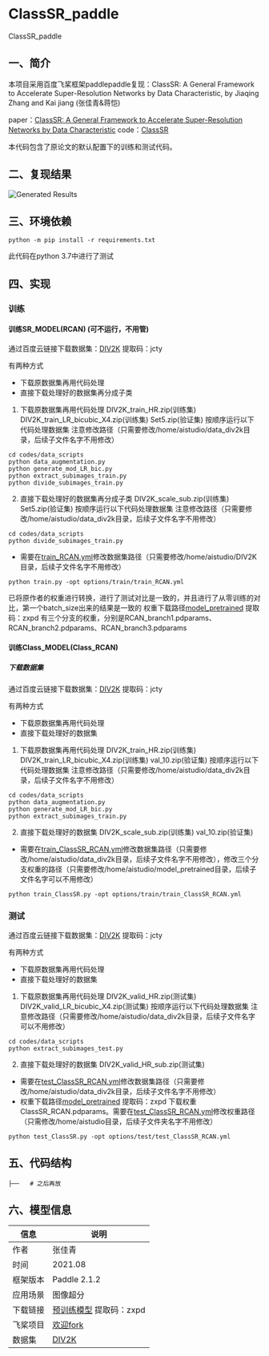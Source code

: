 # ClassSR_paddle
ClassSR_paddle
## 一、简介
本项目采用百度飞桨框架paddlepaddle复现：ClassSR: A General Framework to Accelerate Super-Resolution Networks by Data Characteristic, by Jiaqing Zhang and Kai jiang (张佳青&蒋恺)


paper：[ClassSR: A General Framework to Accelerate Super-Resolution Networks by Data Characteristic](https://openaccess.thecvf.com/content/CVPR2021/papers/Kong_ClassSR_A_General_Framework_to_Accelerate_Super-Resolution_Networks_by_Data_CVPR_2021_paper.pdf)
code：[ClassSR](https://github.com/Xiangtaokong/ClassSR)

本代码包含了原论文的默认配置下的训练和测试代码。

## 二、复现结果

![Generated Results]()

## 三、环境依赖

```
python -m pip install -r requirements.txt
```

此代码在python 3.7中进行了测试

## 四、实现

### 训练

#### 训练SR_MODEL(RCAN) (可不运行，不用管)
通过百度云链接下载数据集：[DIV2K](https://pan.baidu.com/s/12eTTMe_yk7WgQ7aZnYbnDg) 提取码：jcty

有两种方式
- 下载原数据集再用代码处理
- 直接下载处理好的数据集再分成子类

1. 下载原数据集再用代码处理
DIV2K_train_HR.zip(训练集)
DIV2K_train_LR_bicubic_X4.zip(训练集)
Set5.zip(验证集)
按顺序运行以下代码处理数据集
注意修改路径（只需要修改/home/aistudio/data_div2k目录，后续子文件名字不用修改）
```
cd codes/data_scripts
python data_augmentation.py
python generate_mod_LR_bic.py
python extract_subimages_train.py
python divide_subimages_train.py
```

2. 直接下载处理好的数据集再分成子类
DIV2K_scale_sub.zip(训练集)
Set5.zip(验证集)
按顺序运行以下代码处理数据集
注意修改路径（只需要修改/home/aistudio/data_div2k目录，后续子文件名字不用修改）
```
cd codes/data_scripts
python divide_subimages_train.py
```

- 需要在[train_RCAN.yml](https://github.com/icey-zhang/ClassSR_paddle/blob/main/options/train/train_RCAN.yml)修改数据集路径（只需要修改/home/aistudio/DIV2K目录，后续子文件名字不用修改）
```
python train.py -opt options/train/train_RCAN.yml
```
已将原作者的权重进行转换，进行了测试对比是一致的，并且进行了从零训练的对比，第一个batch_size出来的结果是一致的
权重下载路径[model_pretrained](https://pan.baidu.com/s/1B4DdsBDaiH74uwcp-oMosw) 提取码：zxpd
有三个分支的权重，分别是RCAN_branch1.pdparams、RCAN_branch2.pdparams、RCAN_branch3.pdparams

#### 训练Class_MODEL(Class_RCAN)
##### 下载数据集
通过百度云链接下载数据集：[DIV2K](https://pan.baidu.com/s/12eTTMe_yk7WgQ7aZnYbnDg) 提取码：jcty

有两种方式
- 下载原数据集再用代码处理
- 直接下载处理好的数据集

1. 下载原数据集再用代码处理
DIV2K_train_HR.zip(训练集)
DIV2K_train_LR_bicubic_X4.zip(训练集)
val_10.zip(验证集)
按顺序运行以下代码处理数据集
注意修改路径（只需要修改/home/aistudio/data_div2k目录，后续子文件名字不用修改）

```
cd codes/data_scripts
python data_augmentation.py
python generate_mod_LR_bic.py
python extract_subimages_train.py
```
2. 直接下载处理好的数据集
DIV2K_scale_sub.zip(训练集)
val_10.zip(验证集)
- 需要在[train_ClassSR_RCAN.yml](https://github.com/icey-zhang/ClassSR_paddle/blob/main/options/train/train_RCAN.yml)修改数据集路径（只需要修改/home/aistudio/data_div2k目录，后续子文件名字不用修改），修改三个分支权重的路径（只需要修改/home/aistudio/model_pretrained目录，后续子文件名字可以不用修改）
```
python train_ClassSR.py -opt options/train/train_ClassSR_RCAN.yml
```

### 测试
通过百度云链接下载数据集：[DIV2K](https://pan.baidu.com/s/12eTTMe_yk7WgQ7aZnYbnDg) 提取码：jcty

有两种方式
- 下载原数据集再用代码处理
- 直接下载处理好的数据集

1. 下载原数据集再用代码处理
DIV2K_valid_HR.zip(测试集)
DIV2K_valid_LR_bicubic_X4.zip(测试集)
按顺序运行以下代码处理数据集
注意修改路径（只需要修改/home/aistudio/data_div2k目录，后续子文件名字可以不用修改）
```
cd codes/data_scripts
python extract_subimages_test.py
```
2. 直接下载处理好的数据集
DIV2K_valid_HR_sub.zip(测试集)

- 需要在[test_ClassSR_RCAN.yml](https://github.com/icey-zhang/ClassSR_paddle/blob/main/options/test/test_ClassSR_RCAN.yml)修改数据集路径（只需要修改/home/aistudio/data_div2k目录，后续子文件名字不用修改）
- 权重下载路径[model_pretrained](https://pan.baidu.com/s/1B4DdsBDaiH74uwcp-oMosw) 提取码：zxpd 下载权重ClassSR_RCAN.pdparams。需要在[test_ClassSR_RCAN.yml](https://github.com/icey-zhang/ClassSR_paddle/blob/main/options/test/test_ClassSR_RCAN.yml)修改权重路径（只需修改/home/aistudio目录，后续子文件夹名字不用修改）
```
python test_ClassSR.py -opt options/test/test_ClassSR_RCAN.yml
```

## 五、代码结构


```
├──   # 之后再放

```

## 六、模型信息

|  信息   |  说明 |
|  ----  |  ----  |
| 作者 | 张佳青 |
| 时间 | 2021.08 |
| 框架版本 | Paddle 2.1.2 |
| 应用场景 | 图像超分 |
| 下载链接 | [预训练模型](https://pan.baidu.com/s/1B4DdsBDaiH74uwcp-oMosw) 提取码：zxpd |
| 飞桨项目 | [欢迎fork]() |
|  数据集  | [DIV2K]() |
